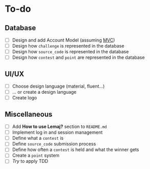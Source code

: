 # To-do

## Database
- [ ] Design and add Account Model (assuming [MVC](https://en.wikipedia.org/wiki/Model%E2%80%93view%E2%80%93controller "MVC Design Pattern"))
- [ ] Design how `challenge` is represented in the database
- [ ] Design how `source_code` is represented in the database
- [ ] Design how `contest` and `point` are represented in the database

## UI/UX
- [ ] Choose design language (material, fluent...)
- [ ] ... or create a design language
- [ ] Create logo

## Miscellaneous
- [ ] Add __How to use Lemaj?__ section to `README.md`
- [ ] Implement log in and session management
- [ ] Define what a `contest` is
- [ ] Define `source_code` submission process
- [ ] Define how often a `contest` is held and what the winner gets
- [ ] Create a `point` system
- [ ] _Try_ to apply TDD